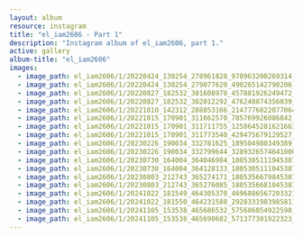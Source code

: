 ```yaml
---
layout: album
resource: instagram
title: "el_iam2606 - Part 1"
description: "Instagram album of el_iam2606, part 1."
active: gallery
album-title: "el_iam2606"
images:
  - image_path: el_iam2606/1/20220424_130254_278961828_970963200269314_6475950310667013060_n.jpg
  - image_path: el_iam2606/1/20220424_130254_279077620_490265142790206_3338006198030614099_n.jpg
  - image_path: el_iam2606/1/20220827_182532_301608978_457881926249472_6610479471208334366_n.jpg
  - image_path: el_iam2606/1/20220827_182532_302012292_476240874356039_3044075796102861207_n.jpg
  - image_path: el_iam2606/1/20221010_142312_288853166_2147776822077064_4324708822179210936_n.jpg
  - image_path: el_iam2606/1/20221015_170901_311662570_785769926086842_165779462056004782_n.jpg
  - image_path: el_iam2606/1/20221015_170901_311711755_1258645281621663_230350336088037242_n.jpg
  - image_path: el_iam2606/1/20221015_170901_311773540_429475679129527_3292179144650059384_n.jpg
  - image_path: el_iam2606/1/20230226_190034_332781625_189504980349389_1858666879635293601_n.jpg
  - image_path: el_iam2606/1/20230226_190034_332799644_3289326574641000_4020750619890354801_n.jpg
  - image_path: el_iam2606/1/20230730_164004_364046984_18053051119453879_8715487916563115400_n.jpg
  - image_path: el_iam2606/1/20230730_164004_364128133_18053051110453879_1549825136501520850_n.jpg
  - image_path: el_iam2606/1/20230803_212743_365274171_18053566798453879_349711045196890549_n.jpg
  - image_path: el_iam2606/1/20230803_212743_365276085_18053566810453879_2570654012237471371_n.jpg
  - image_path: el_iam2606/1/20241022_181549_464305370_4696886567203321_5146613822590933875_n.jpg
  - image_path: el_iam2606/1/20241022_181550_464231588_2928331983985811_6840493148833846638_n.jpg
  - image_path: el_iam2606/1/20241105_153538_465686532_575606054922598_2067239718379998903_n.jpg
  - image_path: el_iam2606/1/20241105_153538_465690682_571377301922323_4593506907323737260_n.jpg
---
```

